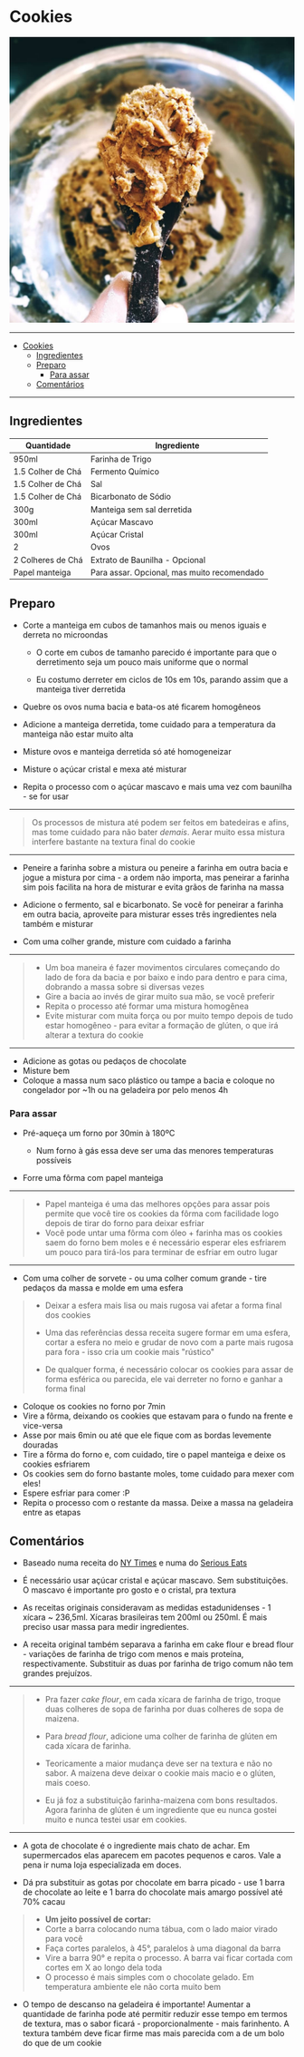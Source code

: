 # Cookies

![massa](imagens/massa.jpg)

---

<!-- TOC -->

- [Cookies](#cookies)
    - [Ingredientes](#ingredientes)
    - [Preparo](#preparo)
        - [Para assar](#para-assar)
    - [Comentários](#comentários)

<!-- /TOC -->

---

## Ingredientes

| Quantidade        | Ingrediente                                |
|-------------------|--------------------------------------------|
| 950ml             | Farinha de Trigo                           |
| 1.5 Colher de Chá | Fermento Químico                           |
| 1.5 Colher de Chá | Sal                                        |
| 1.5 Colher de Chá | Bicarbonato de Sódio                       |
| 300g              | Manteiga sem sal derretida                 |
| 300ml             | Açúcar Mascavo                             |
| 300ml             | Açúcar Cristal                             |
| 2                 | Ovos                                       |
| 2 Colheres de Chá | Extrato de Baunilha - Opcional             |
| Papel manteiga    | Para assar. Opcional, mas muito recomendado|

## Preparo

* Corte a manteiga em cubos de tamanhos mais ou menos iguais e derreta no microondas
  
  * O corte em cubos de tamanho parecido é importante para que o derretimento
    seja um pouco mais uniforme que o normal

  * Eu costumo derreter em ciclos de 10s em 10s, parando assim que a manteiga tiver derretida
  
* Quebre os ovos numa bacia e bata-os até ficarem homogêneos
* Adicione a manteiga derretida, tome cuidado para a temperatura da manteiga não estar muito alta
* Misture ovos e manteiga derretida só até homogeneizar
* Misture o açúcar cristal e mexa até misturar

* Repita o processo com o açúcar mascavo e mais uma vez com baunilha - se for usar

---

>  Os processos de mistura até podem ser feitos em batedeiras e afins, mas tome
>  cuidado para não bater _demais_. Aerar muito essa mistura
>  interfere bastante na textura final do cookie

---

* Peneire a farinha sobre a mistura ou peneire a farinha em outra bacia e jogue a
  mistura por cima - a ordem não importa, mas peneirar a farinha sim pois facilita
  na hora de misturar e evita grãos de farinha na massa

* Adicione o fermento, sal e bicarbonato. Se você for peneirar a farinha em outra
  bacia, aproveite para misturar esses três ingredientes nela também e misturar

* Com uma colher grande, misture com cuidado a farinha

---

>  * Um boa maneira é fazer movimentos circulares começando do lado de fora da
>    bacia e por baixo e indo para dentro e para cima, dobrando a massa sobre si diversas vezes
>  * Gire a bacia ao invés de girar muito sua mão, se você preferir
>  * Repita o processo até formar uma mistura homogênea
>  * Evite misturar com muita força ou por muito tempo depois de tudo estar
>    homogêneo - para evitar a formação de glúten, o que irá alterar a textura do cookie

---

* Adicione as gotas ou pedaços de chocolate
* Misture bem
* Coloque a massa num saco plástico ou tampe a bacia e coloque no congelador por
  ~1h ou na geladeira por pelo menos 4h

### Para assar

* Pré-aqueça um forno por 30min à 180ºC

  * Num forno à gás essa deve ser uma das menores temperaturas possíveis

* Forre uma fôrma com papel manteiga

---

>  * Papel manteiga é uma das melhores opções para assar pois permite que você tire os cookies da
>    fôrma com facilidade logo depois de tirar do forno para deixar esfriar
>  * Você pode untar uma fôrma com óleo + farinha mas os cookies saem do forno bem moles e é
>    necessário esperar eles esfriarem um pouco para tirá-los para terminar de esfriar em outro lugar

---

* Com uma colher de sorvete - ou uma colher comum grande - tire
  pedaços da massa e molde em uma esfera

>  * Deixar a esfera mais lisa ou mais rugosa vai afetar a forma final dos cookies
>  * Uma das referências dessa receita sugere formar em uma esfera, cortar a esfera no meio e grudar
>    de novo com a parte mais rugosa para fora - isso cria um cookie mais "rústico"
>
>  * De qualquer forma, é necessário colocar os cookies para assar de forma
>    esférica ou parecida, ele vai derreter no forno e ganhar a forma final

* Coloque os cookies no forno por 7min
* Vire a fôrma, deixando os cookies que estavam para o fundo na frente e vice-versa
* Asse por mais 6min ou até que ele fique com as bordas levemente douradas
* Tire a fôrma do forno e, com cuidado, tire o papel manteiga e deixe os cookies esfriarem
* Os cookies sem do forno bastante moles, tome cuidado para mexer com eles!
* Espere esfriar para comer :P
* Repita o processo com o restante da massa. Deixe a massa na geladeira entre as etapas

## Comentários

* Baseado numa receita do
  [NY Times](https://cooking.nytimes.com/recipes/1015819-chocolate-chip-cookies) e numa do
  [Serious Eats](https://www.seriouseats.com/recipes/2013/12/the-food-lab-best-chocolate-chip-cookie-recipe.html)

* É necessário usar açúcar cristal e açúcar mascavo. Sem substituições.
  O mascavo é importante pro gosto e o cristal, pra textura

* As receitas originais consideravam as medidas estadunidenses - 1 xícara ~ 236,5ml.
  Xícaras brasileiras tem 200ml ou 250ml. É mais preciso usar massa para medir ingredientes.

* A receita original também separava a farinha em cake flour e bread flour - variações
  de farinha de trigo com menos e mais proteína, respectivamente. Substituir as
  duas por farinha de trigo comum não tem grandes prejuízos.

---

>  * Pra fazer _cake flour_, em cada xícara de farinha de trigo, troque duas
>    colheres de sopa de farinha por duas colheres de sopa de maizena.
>
>  * Para _bread flour_, adicione uma colher de farinha de glúten em cada xícara de farinha.
>  * Teoricamente a maior mudança deve ser na textura e não no sabor.
>    A maizena deve deixar o cookie mais macio e o glúten, mais coeso.
>
>  * Eu já foz a substituição farinha-maizena com bons resultados. Agora farinha
>    de glúten é um ingrediente que eu nunca gostei muito e nunca testei usar
>    em cookies.

---

* A gota de chocolate é o ingrediente mais chato de achar. Em supermercados elas
  aparecem em pacotes pequenos e caros. Vale a pena ir numa loja especializada em doces.

* Dá pra substituir as gotas por chocolate em barra picado - use 1 barra de chocolate
  ao leite e 1 barra do chocolate mais amargo possível até 70% cacau
  
>  * **Um jeito possível de cortar:**
>  * Corte a barra colocando numa tábua, com o lado maior virado para você
>  * Faça cortes paralelos, à 45°, paralelos à uma diagonal da barra
>  * Vire a barra 90° e repita o processo. A barra vai ficar cortada com cortes em X ao longo dela toda
>  * O processo é mais simples com o chocolate gelado. Em temperatura ambiente ele  não corta muito bem

* O tempo de descanso na geladeira é importante! Aumentar a quantidade de farinha pode até
  permitir reduzir esse tempo em termos de textura, mas o sabor ficará - proporcionalmente -
  mais farinhento. A textura também deve ficar firme mas
  mais parecida com a de um bolo do que de um cookie
